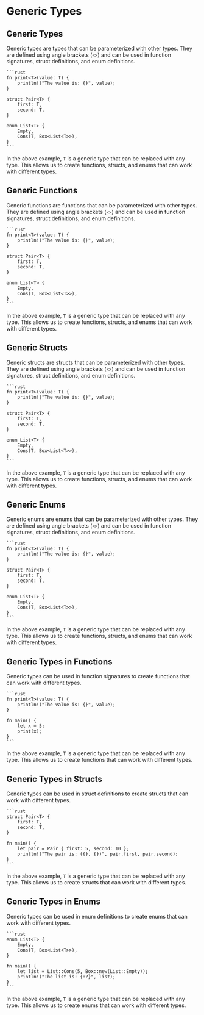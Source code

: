 # Generic Types

## Generic Types

Generic types are types that can be parameterized with other types. They are defined using angle brackets (`<>`) and can be used in function signatures, struct definitions, and enum definitions.

	```rust
	fn print<T>(value: T) {
		println!("The value is: {}", value);
	}

	struct Pair<T> {
		first: T,
		second: T,
	}

	enum List<T> {
		Empty,
		Cons(T, Box<List<T>>),
	}
	```

In the above example, `T` is a generic type that can be replaced with any type. This allows us to create functions, structs, and enums that can work with different types.

## Generic Functions

Generic functions are functions that can be parameterized with other types. They are defined using angle brackets (`<>`) and can be used in function signatures, struct definitions, and enum definitions.

	```rust
	fn print<T>(value: T) {
		println!("The value is: {}", value);
	}

	struct Pair<T> {
		first: T,
		second: T,
	}

	enum List<T> {
		Empty,
		Cons(T, Box<List<T>>),
	}
	```

In the above example, `T` is a generic type that can be replaced with any type. This allows us to create functions, structs, and enums that can work with different types.

## Generic Structs

Generic structs are structs that can be parameterized with other types. They are defined using angle brackets (`<>`) and can be used in function signatures, struct definitions, and enum definitions.

	```rust
	fn print<T>(value: T) {
		println!("The value is: {}", value);
	}

	struct Pair<T> {
		first: T,
		second: T,
	}

	enum List<T> {
		Empty,
		Cons(T, Box<List<T>>),
	}
	```

In the above example, `T` is a generic type that can be replaced with any type. This allows us to create functions, structs, and enums that can work with different types.

## Generic Enums

Generic enums are enums that can be parameterized with other types. They are defined using angle brackets (`<>`) and can be used in function signatures, struct definitions, and enum definitions.

	```rust
	fn print<T>(value: T) {
		println!("The value is: {}", value);
	}

	struct Pair<T> {
		first: T,
		second: T,
	}

	enum List<T> {
		Empty,
		Cons(T, Box<List<T>>),
	}
	```

In the above example, `T` is a generic type that can be replaced with any type. This allows us to create functions, structs, and enums that can work with different types.

## Generic Types in Functions

Generic types can be used in function signatures to create functions that can work with different types.

	```rust
	fn print<T>(value: T) {
		println!("The value is: {}", value);
	}

	fn main() {
		let x = 5;
		print(x);
	}
	```

In the above example, `T` is a generic type that can be replaced with any type. This allows us to create functions that can work with different types.

## Generic Types in Structs

Generic types can be used in struct definitions to create structs that can work with different types.

	```rust
	struct Pair<T> {
		first: T,
		second: T,
	}

	fn main() {
		let pair = Pair { first: 5, second: 10 };
		println!("The pair is: ({}, {})", pair.first, pair.second);
	}
	```

In the above example, `T` is a generic type that can be replaced with any type. This allows us to create structs that can work with different types.

## Generic Types in Enums

Generic types can be used in enum definitions to create enums that can work with different types.

	```rust
	enum List<T> {
		Empty,
		Cons(T, Box<List<T>>),
	}

	fn main() {
		let list = List::Cons(5, Box::new(List::Empty));
		println!("The list is: {:?}", list);
	}
	```

In the above example, `T` is a generic type that can be replaced with any type. This allows us to create enums that can work with different types.
